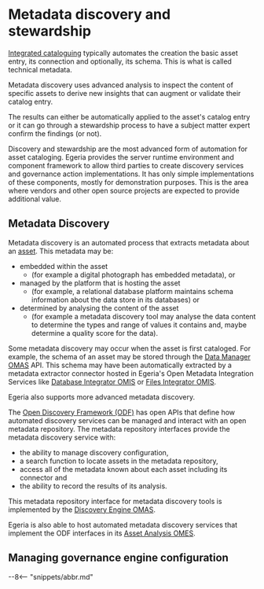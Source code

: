 <!-- SPDX-License-Identifier: CC-BY-4.0 -->
<!-- Copyright Contributors to the ODPi Egeria project 2019. -->

# Metadata discovery and stewardship

[Integrated cataloguing](/egeria-docs/features/integrated-cataloguing) typically automates the creation the basic asset entry, its connection and
optionally, its schema.  This is what is called technical metadata.

Metadata discovery uses advanced analysis to inspect the content of specific assets to derive new insights that can augment or validate their catalog entry.

The results can either be automatically applied to the asset's catalog entry or it can go through a stewardship process to have a subject matter expert confirm the findings (or not).

Discovery and stewardship are the most advanced form of automation for asset cataloging. Egeria provides the server runtime environment and component framework to
allow third parties to create discovery services and governance action implementations. It has only simple implementations of these components, mostly for demonstration purposes.
This is the area where vendors and other open source projects are expected to provide additional value.

## Metadata Discovery

Metadata discovery is an automated process that extracts metadata about an
[asset](/egeria-docs/concepts/assets).
This metadata may be:
* embedded within the asset 
  * (for example a digital photograph has embedded metadata), or
* managed by the platform that is hosting the asset
  * (for example, a relational database platform maintains
schema information about the data store in its databases) or
* determined by analysing the content of the asset
  * (for example a metadata
discovery tool may analyse the data content to determine the types and range of values it contains and,
maybe determine a quality score for the data).

Some metadata discovery may occur when the asset is first cataloged. For example, the schema of an asset may be stored through the
[Data Manager OMAS](/egeria-docs/services/omas/data-manager/overview) API.
This schema may have been automatically extracted by a
metadata extractor connector hosted in Egeria's Open Metadata Integration Services like [Database Integrator OMIS](/egeria-docs/services/omis/database-integrator/overview) or [Files Integrator OMIS](/egeria-docs/services/omis/files-integrator/overview).

Egeria also supports more advanced metadata discovery.

The [Open Discovery Framework (ODF)](/egeria-docs/frameworks/odf/overview) has open APIs that define how automated discovery services can be managed and interact with an open metadata repository.
The metadata repository interfaces provide the metadata discovery service with:
 * the ability to manage discovery configuration,
 * a search function to locate assets in the metadata repository,
 * access all of the metadata known about each asset including its connector and
 * the ability to record the results of its analysis.

This metadata repository interface for metadata discovery tools is implemented by the [Discovery Engine OMAS](/egeria-docs/services/omas/discovery-engine).

Egeria is also able to host automated metadata discovery services that implement the ODF interfaces in its [Asset Analysis OMES](/egeria-docs/services/omes/asset-analysis).

## Managing governance engine configuration

--8<-- "snippets/abbr.md"